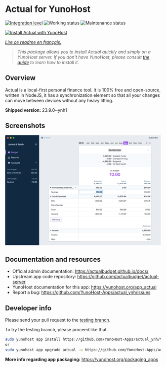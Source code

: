 <!--
N.B.: This README was automatically generated by https://github.com/YunoHost/apps/tree/master/tools/README-generator
It shall NOT be edited by hand.
-->

# Actual for YunoHost

[![Integration level](https://dash.yunohost.org/integration/actual.svg)](https://dash.yunohost.org/appci/app/actual) ![Working status](https://ci-apps.yunohost.org/ci/badges/actual.status.svg) ![Maintenance status](https://ci-apps.yunohost.org/ci/badges/actual.maintain.svg)

[![Install Actual with YunoHost](https://install-app.yunohost.org/install-with-yunohost.svg)](https://install-app.yunohost.org/?app=actual)

*[Lire ce readme en français.](./README_fr.md)*

> *This package allows you to install Actual quickly and simply on a YunoHost server.
If you don't have YunoHost, please consult [the guide](https://yunohost.org/#/install) to learn how to install it.*

## Overview

Actual is a local-first personal finance tool. It is 100% free and open-source, written in NodeJS, it has a synchronization element so that all your changes can move between devices without any heavy lifting.

**Shipped version:** 23.9.0~ynh1

## Screenshots

![Screenshot of Actual](./doc/screenshots/screenshot.png)

## Documentation and resources

* Official admin documentation: <https://actualbudget.github.io/docs/>
* Upstream app code repository: <https://github.com/actualbudget/actual-server>
* YunoHost documentation for this app: <https://yunohost.org/app_actual>
* Report a bug: <https://github.com/YunoHost-Apps/actual_ynh/issues>

## Developer info

Please send your pull request to the [testing branch](https://github.com/YunoHost-Apps/actual_ynh/tree/testing).

To try the testing branch, please proceed like that.

``` bash
sudo yunohost app install https://github.com/YunoHost-Apps/actual_ynh/tree/testing --debug
or
sudo yunohost app upgrade actual -u https://github.com/YunoHost-Apps/actual_ynh/tree/testing --debug
```

**More info regarding app packaging:** <https://yunohost.org/packaging_apps>
